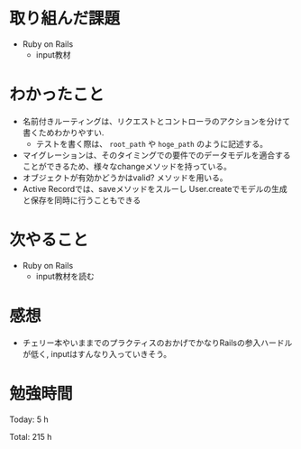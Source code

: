 # 取り組んだ課題

* Ruby on Rails
  * input教材

# わかったこと

* 名前付きルーティングは、リクエストとコントローラのアクションを分けて書くためわかりやすい.
  * テストを書く際は、 `root_path` や `hoge_path` のように記述する。
* マイグレーションは、そのタイミングでの要件でのデータモデルを適合することができるため、様々なchangeメソッドを持っている。
* オブジェクトが有効かどうかはvalid? メソッドを用いる。
* Active Recordでは、saveメソッドをスルーし User.createでモデルの生成と保存を同時に行うこともできる

# 次やること

* Ruby on Rails
  * input教材を読む

# 感想

* チェリー本やいままでのプラクティスのおかげでかなりRailsの参入ハードルが低く, inputはすんなり入っていきそう。

# 勉強時間

Today: 5 h

Total: 215 h
